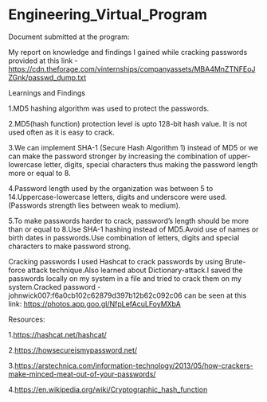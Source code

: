# Engineering_Virtual_Program
Document submitted at the program:

My report on knowledge and findings I gained while cracking passwords provided at this link - https://cdn.theforage.com/vinternships/companyassets/MBA4MnZTNFEoJZGnk/passwd_dump.txt

Learnings and Findings

1.MD5 hashing algorithm was used to protect the passwords.

2.MD5(hash function) protection level is upto 128-bit hash value. It is not used often as it is easy to crack.

3.We can implement SHA-1 (Secure Hash Algorithm 1) instead of MD5 or we can make the password stronger by increasing the combination of upper-lowercase letter, digits, special characters thus making the password length more or equal to 8.

4.Password length used by the organization was between 5 to 14.Uppercase-lowercase letters, digits and underscore were used.(Passwords strength lies between weak to medium).

5.To make passwords harder to crack, password’s length should be more than or equal to 8.Use SHA-1 hashing instead of MD5.Avoid use of names or birth dates in passwords.Use combination of letters, digits and special characters to make password strong.

Cracking passwords
I used Hashcat to crack passwords by using Brute-force attack technique.Also learned about Dictionary-attack.I saved the passwords locally on my system in a file and tried to crack them on my system.Cracked password - johnwick007:f6a0cb102c62879d397b12b62c092c06 can be seen at this link: https://photos.app.goo.gl/NfpLefAcuLFoyMXbA

Resources:

1.https://hashcat.net/hashcat/ 

2.https://howsecureismypassword.net/ 

3.https://arstechnica.com/information-technology/2013/05/how-crackers-make-minced-meat-out-of-your-passwords/ 

4.https://en.wikipedia.org/wiki/Cryptographic_hash_function
 
